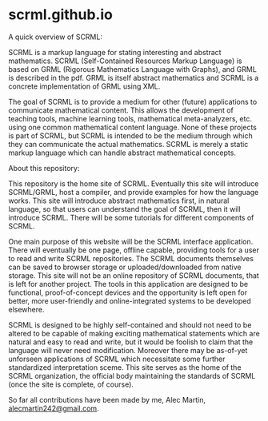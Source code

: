 # scrml.github.io
A quick overview of SCRML:

SCRML is a markup language for stating interesting and abstract mathematics. SCRML (Self-Contained Resources Markup Language) is based on GRML (Rigorous Mathematics Language with Graphs), and GRML is described in the pdf. GRML is itself abstract mathematics and SCRML is a concrete implementation of GRML using XML.

The goal of SCRML is to provide a medium for other (future) applications to communicate mathematical content. This allows the development of teaching tools, machine learning tools, mathematical meta-analyzers, etc. using one common mathematical content language. None of these projects is part of SCRML, but SCRML is intended to be the medium through which they can communicate the actual mathematics. SCRML is merely a static markup language which can handle abstract mathematical concepts.

About this repository:

This repository is the home site of SCRML. Eventually this site will introduce SCRML/GRML, host a compiler, and provide examples for how the language works. This site will introduce abstract mathematics first, in natural language, so that users can understand the goal of SCRML, then it will introduce SCRML. There will be some tutorials for different components of SCRML.

One main purpose of this website will be the SCRML interface application. There will eventually be one page, offline capable, providing tools for a user to read and write SCRML repositories. The SCRML documents themselves can be saved to browser storage or uploaded/downloaded from native storage. This site will not be an online repository of SCRML documents, that is left for another project. The tools in this application are designed to be functional, proof-of-concept devices and the opportunity is left open for better, more user-friendly and online-integrated systems to be developed elsewhere.

SCRML is designed to be highly self-contained and should not need to be altered to be capable of making exciting mathematical statements which are natural and easy to read and write, but it would be foolish to claim that the language will never need modification. Moreover there may be as-of-yet unforseen applications of SCRML which necessitate some further standardized interpretation sceme. This site serves as the home of the SCRML organization, the official body maintaining the standards of SCRML (once the site is complete, of course).

So far all contributions have been made by me, Alec Martin, alecmartin242@gmail.com.
